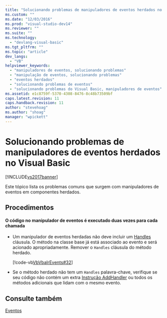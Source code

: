 ```yaml
---
title: "Solucionando problemas de manipuladores de eventos herdados no Visual Basic | Microsoft Docs"
ms.custom: ""
ms.date: "12/03/2016"
ms.prod: "visual-studio-dev14"
ms.reviewer: ""
ms.suite: ""
ms.technology: 
  - "devlang-visual-basic"
ms.tgt_pltfrm: ""
ms.topic: "article"
dev_langs: 
  - "VB"
helpviewer_keywords: 
  - "manipuladores de eventos, solucionando problemas"
  - "manipulação de eventos, solucionando problemas"
  - "eventos herdados"
  - "solucionando problemas de eventos"
  - "solucionando problemas do Visual Basic, manipuladores de eventos"
ms.assetid: e1c8759f-5370-4308-8476-8c48b73509bf
caps.latest.revision: 11
caps.handback.revision: 11
author: "stevehoag"
ms.author: "shoag"
manager: "wpickett"
---
```

# Solucionando problemas de manipuladores de eventos herdados no Visual Basic
[!INCLUDE[vs2017banner](../../../../csharp/includes/vs2017banner.md)]

Este tópico lista os problemas comuns que surgem com manipuladores de eventos em componentes herdados.  
  
## Procedimentos  
  
#### O código no manipulador de eventos é executado duas vezes para cada chamada  
  
-   Um manipulador de eventos herdadas não deve incluir um [Handles](../../../../visual-basic/language-reference/statements/handles-clause.md) cláusula.  O método na classe base já está associado ao evento e será acionado apropriadamente.  Remover o `Handles` cláusula do método herdado.  
  
     [!code-vb[VbVbalrEvents#32](../../../../visual-basic/language-reference/statements/codesnippet/VisualBasic/troubleshooting-inherited-event-handlers_1.vb)]  
  
-   Se o método herdado não tem um `Handles` palavra\-chave, verifique se seu código não contém um extra [Instrução AddHandler](../../../../visual-basic/language-reference/statements/addhandler-statement.md) ou todos os métodos adicionais que lidam com o mesmo evento.  
  
## Consulte também  
 [Eventos](../../../../visual-basic/programming-guide/language-features/events/events.md)